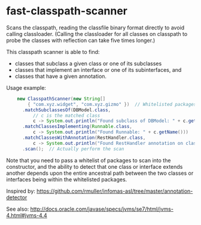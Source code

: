 fast-classpath-scanner
======================

Scans the classpath, reading the classfile binary format directly to avoid calling classloader. (Calling the classloader for all classes on classpath to probe the classes with reflection can take five times longer.)

This classpath scanner is able to find:
* classes that subclass a given class or one of its subclasses
* classes that implement an interface or one of its subinterfaces, and
* classes that have a given annotation.

Usage example:

```java
    new ClasspathScanner(new String[]
        { "com.xyz.widget", "com.xyz.gizmo" })  // Whitelisted packages to scan
      .matchSubclassesOf(DBModel.class,
          // c is the matched class
          c -> System.out.println("Found subclass of DBModel: " + c.getName()))
      .matchClassesImplementing(Runnable.class,
          c -> System.out.println("Found Runnable: " + c.getName()))
      .matchClassesWithAnnotation(RestHandler.class,
          c -> System.out.println("Found RestHandler annotation on class: " + c.getName()))
      .scan();  // Actually perform the scan
```

Note that you need to pass a whitelist of packages to scan into the constructor, and the ability to detect that one class or interface extends another depends upon the entire ancestral path between the two classes or interfaces being within the whitelisted packages.

Inspired by: https://github.com/rmuller/infomas-asl/tree/master/annotation-detector

See also: http://docs.oracle.com/javase/specs/jvms/se7/html/jvms-4.html#jvms-4.4
